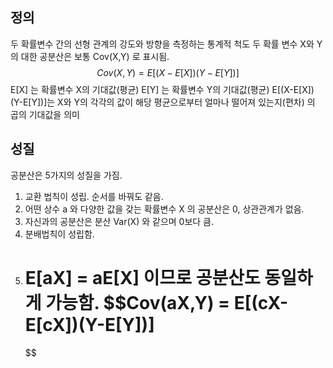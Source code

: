 ## 정의 

두 확률변수 간의 선형 관계의 강도와 방향을 측정하는 통계적 척도
	두 확률 변수 X와 Y의 대한 공분산은 보통 Cov(X,Y) 로 표시됨.
	$$Cov(X,Y) = E[(X-E[X])(Y-E[Y])]$$
	E[X] 는 확률변수 X의 기대값(평균)
	E[Y] 는 확률변수 Y의 기대값(평균)
	E[(X-E[X])(Y-E[Y])]는 X와 Y의 각각의 값이 해당 평균으로부터 얼마나 떨어져 있는지(편차) 의 곱의 기대값을 의미



## 성질

공분산은 5가지의 성질을 가짐.
1) 교환 법칙이 성립. 순서를 바꿔도 같음.
2) 어떤 상수 a 와 다양한 값을 갖는 확률변수 X 의 공분산은 0, 상관관계가 없음.
3) 자신과의 공분산은 분산 Var(X) 와 같으며 0보다 큼.
4) 분배법칙이 성립함.
5) E[aX] = aE[X] 이므로 공분산도 동일하게 가능함.
	 $$Cov(aX,Y) = E[(cX-E[cX])(Y-E[Y])]
	=
	 $$

